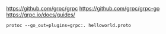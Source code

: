 
https://github.com/grpc/grpc
https://github.com/grpc/grpc-go
https://grpc.io/docs/guides/

```
protoc --go_out=plugins=grpc:. helloworld.proto
```

